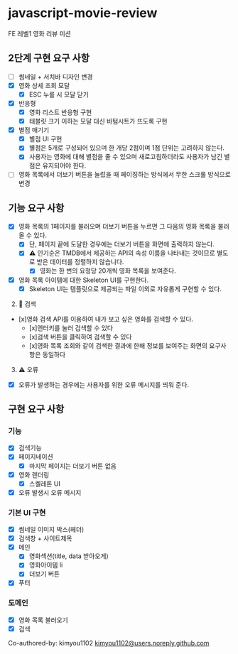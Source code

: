 # javascript-movie-review

FE 레벨1 영화 리뷰 미션

## 2단계 구현 요구 사항

- [ ] 썸네일 + 서치바 디자인 변경
- [x] 영화 상세 조회 모달
  - [x] ESC 누를 시 모달 닫기
- [x] 반응형
  - [x] 영화 리스트 반응형 구현
  - [x] 태블릿 크기 이하는 모달 대신 바텀시트가 뜨도록 구현
- [x] 별점 매기기
  - [x] 별점 UI 구현
  - [x] 별점은 5개로 구성되어 있으며 한 개당 2점이며 1점 단위는 고려하지 않는다.
  - [x] 사용자는 영화에 대해 별점을 줄 수 있으며 새로고침하더라도 사용자가 남긴 별점은 유지되어야 한다.
- [ ] 영화 목록에서 더보기 버튼을 눌렀을 때 페이징하는 방식에서 무한 스크롤 방식으로 변경

## 기능 요구 사항

- [x] 영화 목록의 1페이지를 불러오며 더보기 버튼을 누르면 그 다음의 영화 목록을 불러 올 수 있다.
  - [x] 단, 페이지 끝에 도달한 경우에는 더보기 버튼을 화면에 출력하지 않는다.
  - [x] ⚠️ 인기순은 TMDB에서 제공하는 API의 속성 이름을 나타내는 것이므로 별도로 받은 데이터를 정렬하지 않습니다.
    - [x] 영화는 한 번의 요청당 20개씩 영화 목록을 보여준다.
- [x] 영화 목록 아이템에 대한 Skeleton UI를 구현한다.
  - [x] Skeleton UI는 템플릿으로 제공되는 파일 이외로 자유롭게 구현할 수 있다.

2. 🔎 검색

- [x]영화 검색 API를 이용하여 내가 보고 싶은 영화를 검색할 수 있다.
  - [x]엔터키를 눌러 검색할 수 있다
  - [x]검색 버튼을 클릭하여 검색할 수 있다
  - [x]영화 목록 조회와 같이 검색한 결과에 한해 정보를 보여주는 화면의 요구사항은 동일하다

3. ⚠️ 오류

- [x] 오류가 발생하는 경우에는 사용자를 위한 오류 메시지를 띄워 준다.

## 구현 요구 사항

### 기능

- [x] 검색기능
- [x] 페이지네이션
  - [x] 마지막 페이지는 더보기 버튼 없음
- [x] 영화 렌더링
  - [x] 스켈레톤 UI
- [x] 오류 발생시 오류 메시지

### 기본 UI 구현

- [x] 썸네일 이미지 박스(헤더)
- [x] 검색창 + 사이트제목
- [x] 메인
  - [x] 영화섹션(title, data 받아오게)
  - [x] 영화아이템 li
  - [x] 더보기 버튼
- [x] 푸터

### 도메인

- [x] 영화 목록 불러오기
- [x] 검색

Co-authored-by: kimyou1102 <kimyou1102@users.noreply.github.com>
